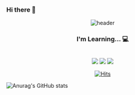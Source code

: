 ### Hi there 👋

<div align=center>

![header](https://capsule-render.vercel.app/api?type=waving&color=gradient&height=300&section=header&text=JJamVa&fontAlignY=40&fontSize=100&descAlignY=65&animation=twinkling)
	
### I'm Learning... 💻

<br />
<img src="https://img.shields.io/badge/java-007396?style=for-the-badge&logo=Java&logoColor=white">
<img src="https://img.shields.io/badge/Android-3DDC84?style=for-the-badge&logo=Android&logoColor=white"/>
<img src="https://img.shields.io/badge/cplusplus-3DDC84?style=for-the-badge&logo=c++&logoColor=white"/>
<br />
</div>

<!--
**JJamVa/JJamVa** is a ✨ _special_ ✨ repository because its `README.md` (this file) appears on your GitHub profile.

Here are some ideas to get you started:

- 🔭 I’m currently working on ...
- 🌱 I’m currently learning ...
- 👯 I’m looking to collaborate on ...
- 🤔 I’m looking for help with ...
- 💬 Ask me about ...
- 📫 How to reach me: ...
- 😄 Pronouns: ...
- ⚡ Fun fact: ...
-->

<div align=center>
	
[![Hits](https://hits.seeyoufarm.com/api/count/incr/badge.svg?url=https%3A%2F%2Fgithub.com%2Fsungwon-097)](https://hits.seeyoufarm.com)
	
</div>

<!--[![solved.ac tier](http://mazassumnida.wtf/api/generate_badge?boj=chung1306)](https://solved.ac/chung1306) -->
![Anurag's GitHub stats](https://github-readme-stats.vercel.app/api?username=JJamVa&show_icons=true&theme=tokyonight)
